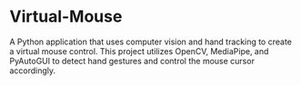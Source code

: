 # Virtual-Mouse
A Python application that uses computer vision and hand tracking to create a virtual mouse control. This project utilizes OpenCV, MediaPipe, and PyAutoGUI to detect hand gestures and control the mouse cursor accordingly.
